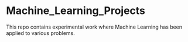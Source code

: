 # Machine_Learning_Projects

This repo contains experimental work where Machine Learning has been  applied to various problems. 
